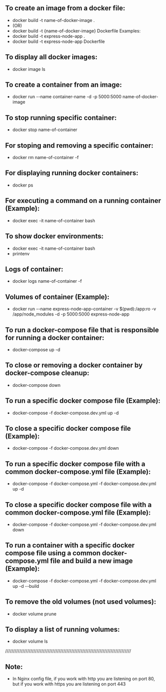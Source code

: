 ## To create an image from a docker file:

- docker build -t name-of-docker-image .
- (OR)
- docker build -t {name-of-docker-image} Dockerfile
  Examples:
- docker build -t express-node-app .
- docker build -t express-node-app Dockerfile

## To display all docker images:

- docker image ls

## To create a container from an image:

- docker run --name container-name -d -p 5000:5000 name-of-docker-image

## To stop running specific container:

- docker stop name-of-container

## For stoping and removing a specific container:

- docker rm name-of-container -f

## For displaying running docker containers:

- docker ps

## For executing a command on a running container (Example):

- docker exec -it name-of-container bash

## To show docker environments:

- docker exec -it name-of-container bash
- printenv

## Logs of container:

- docker logs name-of-container -f

## Volumes of container (Example):

- docker run --name express-node-app-container -v $(pwd):/app:ro -v /app/node_modules -d -p 5000:5000 express-node-app

## To run a docker-compose file that is responsible for running a docker container:

- docker-compose up -d

## To close or removing a docker container by docker-compose cleanup:

- docker-compose down

## To run a specific docker compose file (Example):

- docker-compose -f docker-compose.dev.yml up -d

## To close a specific docker compose file (Example):

- docker-compose -f docker-compose.dev.yml down

## To run a specific docker compose file with a common docker-compose.yml file (Example):

- docker-compose -f docker-compose.yml -f docker-compose.dev.yml up -d

## To close a specific docker compose file with a common docker-compose.yml file (Example):

- docker-compose -f docker-compose.yml -f docker-compose.dev.yml down

## To run a container with a specific docker compose file using a common docker-compose.yml file and build a new image (Example):

- docker-compose -f docker-compose.yml -f docker-compose.dev.yml up -d --build

## To remove the old volumes (not used volumes):

- docker volume prune

## To display a list of running volumes:

- docker volume ls

////////////////////////////////////////////////////////////////////////////////

## Note:

- In Nginx config file, if you work with http you are listening on port 80, but if you work with https you are listening on port 443
